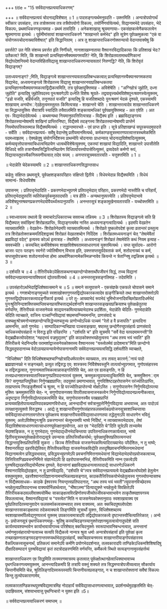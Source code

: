 +++
title = "15 सर्ववेदान्तप्रत्ययाधिकरणम्"

+++
॥ सर्ववेदान्तप्रत्ययं चोदनाद्यविशेषात् ॥ 1 ॥ पादसङ्गत्यर्थमनुवदति - उक्त्तमिति । अन्यत्रोपयोगार्थं स्वीकार उपसंहारः, तत्र तत्रोक्त्तस्य तत्र तत्रैवोपयोगो विकल्पः, तयोर्निणर्यायेत्यर्थः, विद्यानामभेदे उपसंहारः, भेदे विकल्पः, प्रथमाधिकरणकृत्यमाह - प्रथमं तावदिति । अनेकशाखासु श्रूयमाणायाः- एकसंज्ञकत्वेनैकफलत्वेन श्रूयमाणाया इत्यर्थः । पूर्वमीमांसायां शाखान्तराधिकरणे "शाखान्तरे कर्मभेद" इति सूत्रेण पूर्वपक्षमुकत्वा "एकं वा संयोगरूपचोदनाख्याविशेषात्" इति सिद्धान्तितम् । अत्र तु शाखान्तराधिकरणोक्त्तन्यायो वेदान्तवाक्येषु किं

प्रवर्त्तते? उत नेति संशय्य प्रवर्त्तत इति निर्णीयते, नानाशाखाम्नाताया वैश्वानरविद्यादिकायाः किं प्रतिशाखं भेदः? उतैकत्व? मिति, किं शाखान्तरे प्रत्यभिज्ञानमैक्यमवगमयति? नेति, किं शिरोव्रतवतामाथर्वणिकानां विद्योपदेशनियमो वेदान्तविहितविद्यासु शाखान्तराधिकरणन्यायावतारं निरुणद्धि? नेति, किं शिरोवृतं विद्याङ्गम्?

उताध्ययनाङ्ग? ;मिति, विद्याङ्गत्वे शाखान्तरनयावतारप्रतिबन्धकत्वात् प्रत्यभिज्ञानस्यैक्यानवगमकतया विद्याभेदः, अध्ययनाङ्गत्वे शिरोव्रतस्य विद्यासु शाखान्तरनयाप्रतिबन्धकतया प्रत्यभिज्ञानस्यैक्यावगमकत्वाद्विद्यैकत्वमिति, तत्र पूर्वपक्षयुक्त्तिमाह - अविशेषेति । "अग्निहोत्रं जुहोति, दध्ना जुहोति" इत्यादिषु जुहोतिपदस्य पुनःश्रवणेऽपि दध्नेति विशेषः श्रूयते- तद्वयावृत्त्यर्थमविशेषपुनःश्रवणस्येत्युक्त्तम्, "इडो यजति, बर्हिर्यजति, तनूनपातं यजति" इत्यादिषु हि यजतिशब्दादेः पुनःश्रवणं भेदकं दृश्यते, एकस्यामपि शाखायाम् अनयोभर्ेदहेतुत्वमस्तुततः किमित्यत्राह - शाखान्तरे चेति । शाखान्तरत्वादेव शाखान्तराधिकरणे या सिद्धान्तयुक्त्तिः सैवात्रापि स्यादिति तयैवालमिति शङ्कायामधिकां पूर्वपक्षयुक्त्तिमाह - अत एवेति । अत एव- विद्याभेदादेवेत्यर्थः । कथमन्यथा नियमानुपपत्तिरित्यत्राह - विद्यैक्य इति । ब्रह्मविद्याङ्गस्य शिरोव्रतस्यान्येषामपि शाखिनां प्राप्तिरनिष्टा, विद्यैक्ये तदङ्गस्य शिरोव्रतस्यान्येषामपि प्राप्तेर्न नियमोपपत्तिस्तस्मान्न विद्यैक्यमित्यर्थः । राद्धान्तमारभते - एवं प्राप्त इति । सूत्रे प्रतिज्ञाखण्डं सपूरकपदमुपादत्ते - सर्वेति । सर्ववेदान्तप्रत्ययं- सर्वेषु वेदान्तेषु प्रतीयमानमित्यर्थः, कर्मकाण्डसूत्रस्मारणपरत्वात्तत्रस्थमेकमिति पदमध्याहृतम् । ऐक्यहेतुषु संयोगनिर्देशस्य प्राथम्येपि चोदनायाः प्राधान्यात् चोदनाद्यविशेषादित्युक्त्तम्, कर्मव्यावृत्तोपासनवाचिधात्वभिप्रायेण धात्वर्थविशेषेत्युक्त्तम्, एकस्यां शाखायां विद्यादिति, शाखान्तरे उपासीतेति विधिपदे सति तत्राप्यैक्यसिद्धिरित्यभिप्रायेण विधिपर्यायस्योपासेरित्युक्त्तं, द्रव्यदेवते कर्मणो रूपं, विद्यायास्तूपास्यैकनिरूपणीयत्वात् तदेव रूपम् । अनन्तरसूत्रमवतारयति - यत्तूक्त्तमिति ॥ 1 ॥

॥ भेदान्नेति चेदेकस्यामपि ॥ 2 ॥ शाखान्तराधिकरणसिद्धान्तसाध

कहेतुः संक्षिप्तः प्रथमसूत्रे, पूर्वपक्षशङ्कापरिहारः संक्षिप्तो द्वितीये । विधेयभेदान्न विद्यैक्यमिति । विधेयं सामान्यं- विधेयविशेष

उपासनम् । प्रतिपत्तृभेदादिति - प्रकरणभेदाभ्युपगमे प्रतिपत्तृभेदात् परिहारः, प्रकरणभेदो नास्तीति च परिहार्यं, प्रतिपत्तृभेदादुपपत्तिं व्यतिरेकपूर्वकमुपपादयति । यत्र हीति - अन्यथानुपपत्त्येति । प्रतिपत्तृभेदाभावे अविशेषपुनश्श्रवणप्रकरणभेदयोवैयर्थ्यरूपानुपपत्तिः । अनन्तरसूत्रं शङ्कामुखेनावतारयति - यच्चोक्त्तमिति ॥ 2 ॥

॥ स्वाध्यायस्य तथात्वे हि समाचारेऽधिकाराच्च सववच्च तन्नियमः ॥ 3 ॥ शिरोव्रतस्य विद्याङ्गत्वे सति हि विद्यैक्यात् सर्वाखिनां शिरोव्रतप्राप्तिः, विद्याङ्गत्वमेव नास्ति अध्ययनाङ्गत्वादित्यर्थः । इदमपि वेदव्रतेन व्याख्यातमिति । वेदव्रतेन- शिरोव्रतेनेदमपि व्याख्यातमित्यर्थः । शिरोव्रते पुष्कलोपदेशं कृत्वा व्रतान्तरं प्रस्तुत्य तत्र शिरोव्रतोक्त्तक्रममतिदिशद्वाक्यं शिरोव्रतं वेदव्रतशब्देन निर्दिदेश । शिरोव्रतमध्ययनाङ्गं चेत् "तेषामेवैतां ब्रह्मविद्यां वदेत्" इत्यस्य कोऽर्थ इत्यत्राह - तेषामिति । अध्ययनाङ्गं शिरोव्रतं तेषामेवेति कथं नियम इत्याह - सववच्चेति । कस्यचित् कर्मविशेषस्य शाखाविशेषवतामसाधारणत्वं युक्त्तमित्यर्थः । सप्त सूर्यादयः- आरोगो भ्राजरः पटरः पतङ्गः स्वर्नरो ज्योतिषीमान् विभास इति, उक्त्तसप्तसूर्यदेवताकं कर्म, शतोदनाख्यं च कर्म, सप्तसूयोपक्रमाः शतोदनपर्यन्ता होमा आथर्वणिकानामेकस्मिन्नग्नावेव कियन्ते न त्रेताग्निषु तद्वन्नियम इत्यर्थः ॥ 3 ॥

॥ दर्शयति च ॥ 4 ॥ तैत्तिरीयकेऽपेक्षिताकथनाच्छान्दोग्योक्त्तार्थोपजीवनं सिद्धं, तच्च विद्यानां सर्ववेदान्तप्रत्ययन्यायविषयत्वं द्योतयतीत्यर्थः ॥ 4 ॥ अनन्तरसूत्रसङ्गतिमाह - तदेवमिति ।

॥ उपसंहारोऽर्थाभेदाद्विधिशेषवत्समाने च ॥ 5 ॥ समाने सत्युपासने - एकसंज्ञके एकफले चोपासने समाने इत्यर्थः । गणशब्देनाङ्गमुच्यते स्वशाखोक्त्तगुणस्तद्विद्योपकारकत्वादेव ह्यङ्गीक्रियते तथा शाखान्तरोक्त्तोऽपि गुणस्तद्विद्योपकारकत्वादङ्गीकार्य इत्यर्थः ॥ परे तु- आख्याभेदं रूपभेदं भूमिभोजनादिवच्छिरोव्रतादिधर्मभेदं पुनःश्रुतिनिन्दाशक्त्तिसमाप्तिवचनप्रायश्चित्ताद्यर्थदर्शनानि शाखान्तरसङ्खयाप्रक्रियाश्च पूर्वपक्षहेतुतया वर्णयन्ति, तैत्तिरीयकं वाजसनेयकं शाद्ययनकमित्याख्याभेदाश्च प्रदर्शिताः, भेदान्नेति चेदिति- गुणभेदान्नेति चेदिति व्याचक्षते, वाजिनः पञ्चाग्निविद्यायां षष्ठमप्यग्निमामनन्ति, प्राणसंवादे च वाक्चक्षुःश्रोत्रमनोभ्यश्छान्दोग्यसिद्धेभ्यश्चतुभ्यः प्राणोभ्योऽधिकं पञ्चमं "रेतो ह वै प्रजापतिः" इत्यादिना आमनन्ति, अतो गुणभेदः । साम्पादिकाग्न्यभिप्राया पञ्चसङ्खया, षष्ठस्तु छन्दोगैरप्युपसंहार्यः प्राणसंवादे चाधिकस्योपसंहारो न विरुद्ध इति परिहरन्ति । "दर्शयति च" इति सूत्रमपि "सर्वे वेदा यत्पदमामनन्ती"ति वेद्यब्रह्मैकत्वोपदेशात् "महद्भयं वज्रमुद्यतम्" इति काठकोक्त्तभयहेतुत्वस्य "अथ तस्य भयं भवति" इति तैत्तिरीकये भेदनिन्दयैव परामर्शाद्वाजसनेयकोक्त्तस्य वैश्वानरस्य "यस्त्वेतमेवं प्रादेशमात्र"मिति छान्दोग्ये सिद्धवदुपादानाच्च वेदोऽग्रयप्रायन्यायेनोपासनानामपि सर्ववेदान्तप्रत्ययत्वसिद्धि दर्शयतीति व्याचक्षते,

"विधिशेषव" दिति विधिशेषशब्दश्चाग्निहोत्रादिधर्मपरत्वेन व्याख्यातः, तत्र तावत् कार्त्स्न्ेनायं पादो ब्रह्माज्ञानपक्षे न सङ्गच्छते; प्रत्युत तद्विरुद्ध एव; शास्त्रस्य निर्विशेषवस्तुनि तात्पर्याभ्युपगमात्, गुणोपसंहारस्य च तद्विरुद्धत्वात्, गुणानामतात्त्विकत्वान्नासङ्गतिरिति चेत्, अत एव ह्यसङ्गतिः, न हि तत्त्वप्रधानशास्त्रस्यातात्त्विकगुणप्रतिपादनपरत्वं युक्त्तम्, क्रममुकत्युपायत्वादुचितमिति चेत्, क्रममुक्त्तिनर्ाम किं? सगुणप्राप्तिपूविका निर्गुणब्रह्मप्राप्तिः; तदयुक्त्तं प्रमाणाभावात्, गुणविशिष्टदहरोपासनेन परंज्योतिःप्राप्तिः, तत्प्राप्तस्य निरङ्कुशैश्वर्यं च श्रुतम्, न हि परज्योतिःप्राप्तेरन्यो मोक्षोऽस्ति । सगुणोपासनेन निर्गुणविद्योत्पत्त्या मुक्त्तिः क्रममुक्त्तरिति चेत्- न, सगुणोपासनस्रय विपरीतवासनाजनकत्वेन निर्गुणविद्योत्पादनप्रत्यनीकत्वात्, अदृष्टद्वारा निर्गुणविद्योत्पादकत्वमिति चेन्न, सगुणोपासनस्यैव परब्रह्मप्राप्तिं प्रत्यव्यवहितोपायत्वप्रतिपादकप्रमाणविरोधात्, आनन्दादीनां सर्वत्रानुवृत्तेर्निर्गुणविद्याया अभावाच्च, अतः पादोऽयं तत्पक्षानुपयुक्त्तो विरुद्धश्च । आद्ये तु शाखान्तरीयगुणोपसंहारफलसमर्पकप्रयोजनसूत्रवशाच्चिन्तायाः सर्वविद्यासाधारणतावगतेरत्र पूर्वपक्षस्य शाखान्तरीयसर्वविद्यासाधारणतया तद्धेतुनाऽपि साधारणेन भवितुं युक्त्तम्; अतोऽविशेषपुनःश्रुतिः प्रकरणान्तरं चेत्युभयमपि भाष्ये निर्दिष्टं, न त्वाख्यारूपभेदादयः, तेषां विद्याविशेषासाधारणत्वात्साधारणपूर्वपक्षानुपयोगात्, अत एव "भेदादिति चे"दिति सूत्रेऽपि ताभ्यामेव भेदश्शङ्कितः, न तु गुणभेदात्; गुणभेदाद्यधीनभेदचिन्ताया उपरितनाधिकरणकार्यत्वात्, भाष्ये द्वितीयसूत्रस्थपूर्वपक्षहेतोराद्यसूत्रे उपन्यासः प्रतिपत्तिसौकर्यार्थः; पूर्वपक्षयुक्त्तिप्रतिपत्त्यनन्तरं सिद्धान्तयुक्त्तिप्रतिपत्तिर्हि सुकरा । किञ्च तैत्तिरीयकं वाजसनेयकमित्यादिराख्याभेदः परैर्दशितः, न तु भाष्ये; वैश्वानरविद्या दहरविद्येतिवत् तैत्तितीयकविद्या वाजसनेयकविद्येति तत्तदृषिप्रवचननिमित्तनामधेयानां विद्यानामत्वेन प्रसिद्धयभावात्, प्रसिद्धयभ्युपगमेऽपि प्रवचननिमित्तनामधेयानां विद्याभेदाभेदयोरप्रयोजकत्वाच्च, तित्तिरिताण्डिप्रवचननिमित्ते संज्ञाभेदेऽपि हि दहरोपासनमभिन्नं, तैत्तिरीयकमिति नाम्न एकत्वेऽपि पुरुषविद्यादहरविद्ययोर्भेदश्च दृश्यते, वेदान्तानां ब्रह्मविद्याप्रधानत्वात्पादाद्ये साधारणेऽधिकरणे वैश्वानरादिविद्योदाहृता, न तु प्राणविद्यादिः, "दर्शयति चे"त्यत्र सर्ववेदान्तप्रत्ययत्वे वेद्यब्रह्मैकत्वोपदेशो हेतुत्वेन वक्त्तुमयुक्त्तः, दहरवैश्वानरादिज्ञानानामप्यभिन्नत्वप्रसङ्गात्, काठकतैत्तिरियकयोर्भयहेतुत्वस्य गुणस्योपन्यासश्च न विद्यैक्यसाधकः- काठके ईश्वरस्य नियन्तृत्त्वप्रतिपादनात्, "अथ तस्य भयं भवती"त्युपासनविच्छेदस्य भयहेतुत्वप्रतिपादनाच्च वाक्ययोर्भिन्नार्थत्वात्, "भीषाऽस्मा"दित्याद्युक्त्ते भयहेतुत्वे विवक्षितेऽपि तैत्तिरीयककठवल्लीवाक्ययोर्मिथः साकाङ्क्षत्वविरहिणोरुपजीव्योपजीवकभावाभावेन तत्कृतैक्यज्ञापनस्य विफलत्वाच्च, वैश्वानरविद्यायां च "यस्त्वेत"मिति न वाजसनेयकोक्त्तानुवादः स्वशाखावाक्य एव पूर्वप्रतिपादितस्यानुवादेन फलसमर्पकत्वसम्भवात् तस्य वाक्यस्य, अतः क्कचिदपुष्पलोपदेशः शाखान्तरसाकाङ्क्षतया तदेकवाक्यत्वे लिङ्गमिति सूत्रार्थो युक्त्तः, विधिशेषशब्दस्य स्वशाखासमर्पितवेद्यगुणपरत्वं युक्त्तम् उपकारत्वमात्रादपि तद्विद्योपकारकत्वे दृष्टान्तस्यौचित्यातिरेकात् । अन्ये तु- प्रयोजनसूत्रं पृथगधिकरणमाहुः- श्रुतिषु कस्यचिदङ्गस्यानुक्त्तेरज्ञानमूलत्वायोगादुपदेशे सति कार्यस्यावश्यम्भावेन कार्याभावायोगाच्च परिशेषात् क्कचिदनुक्त्तेः स्वरूपाभावनिबन्धनत्वात्, अनन्तानां धर्माणमुपसंहारायोग्यत्वाच्च सत्यपि विद्यैकत्वे नान्यत्र श्रुता धर्माः अन्यत्रोपसंहार्या इति पूर्वपक्षं कृत्व तच्छाखाम्नाताङ्गवदङ्गान्तरमप्यर्थाभेदादुपसंहार्यं, क्कचिदवचनमस्य शाखान्तरीयाङ्गोपसंहारस्य वैकल्पिकत्त्वसूचनार्थं, प्रतिकल्पं समानेऽपि कर्मणि प्रयोगभेददर्शनात्, तलवकारादपि ताण्डिकेऽधिकमशिशिषादिषु दीक्षादिसम्पादनं पुरुषविद्यायां कृतं तदत्रोदाहरणमिति वर्णयन्ति, कर्मैकत्वे स्थिते सत्यङ्गानामुपसंहर्त्तव्यं

शाखान्तराधिकरण एव सिद्धमिति तत्स्मरणमात्रस्य कृतत्वात् पूर्वपक्षोत्थानहेत्वाधिक्याभावाच्च पृथगधिकरणत्वमयुक्त्तम्, आनन्त्यादिकमपि हि तत्रापि वक्त्तुं शक्यते तत्र सिद्धमप्यत्रोपजीव्यत्वात् सौकार्याय चिन्तनीयमिति चेन्न, श्रुतिलिङ्गादिस्वरूपस्यापि चिन्तनीयत्वप्रसङ्गात्, न च शाखान्तरोक्त्तानां सर्वेषां विकल्पः किन्तु तुल्योपकाराणामेव,

तलवकारताण्डिकस्थपुरुषविद्यामात्रमिह नोदाहार्यं सर्वविद्यासाधारणत्वाभावात्, प्रदर्शनार्थमुदाहृतमिति चेत्- उदाह्रियताम्, संशयाभावात्तु पृथग्विचारो न युक्त्त इति ॥5॥

॥ सर्ववेदान्तप्रत्ययाधिकरणं समाप्तम् ॥


